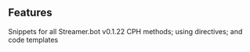 ## Features

Snippets for all Streamer.bot v0.1.22 CPH methods; using directives; and code templates